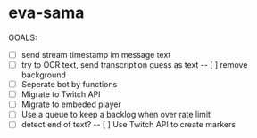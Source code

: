 # eva-sama

GOALS: 
- [ ] send stream timestamp im message text 
- [ ] try to OCR text, send transcription guess as text
-- [ ] remove background 
- [ ] Seperate bot by functions 
- [ ] Migrate to Twitch API 
- [ ] Migrate to embeded player
- [ ] Use a queue to keep a backlog when over rate limit 
- [ ] detect end of text? 
-- [ ] Use Twitch API to create markers 
